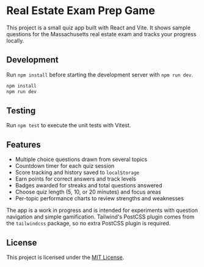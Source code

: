 # Real Estate Exam Prep Game

This project is a small quiz app built with React and Vite. It shows sample questions for the Massachusetts real estate exam and tracks your progress locally.

## Development

Run `npm install` before starting the development server with `npm run dev`.

```bash
npm install
npm run dev
```

## Testing

Run `npm test` to execute the unit tests with Vitest.

## Features

- Multiple choice questions drawn from several topics
- Countdown timer for each quiz session
- Score tracking and history saved to `localStorage`
- Earn points for correct answers and track levels
- Badges awarded for streaks and total questions answered
- Choose quiz length (5, 10, or 20 minutes) and focus areas
- Per-topic performance charts to review strengths and weaknesses


The app is a work in progress and is intended for experiments with question navigation and simple gamification.
Tailwind's PostCSS plugin comes from the `tailwindcss` package, so no extra PostCSS plugin is required.

## License

This project is licensed under the [MIT License](LICENSE).
